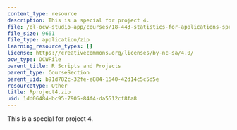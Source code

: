 ```yaml
---
content_type: resource
description: This is a special for project 4.
file: /ol-ocw-studio-app/courses/18-443-statistics-for-applications-spring-2015/1dd06484bc95790584f4da5512cf8fa8_Rproject4.zip
file_size: 9661
file_type: application/zip
learning_resource_types: []
license: https://creativecommons.org/licenses/by-nc-sa/4.0/
ocw_type: OCWFile
parent_title: R Scripts and Projects
parent_type: CourseSection
parent_uid: b91d782c-32fe-e884-1640-42d14c5c5d5e
resourcetype: Other
title: Rproject4.zip
uid: 1dd06484-bc95-7905-84f4-da5512cf8fa8
---
```

This is a special for project 4.